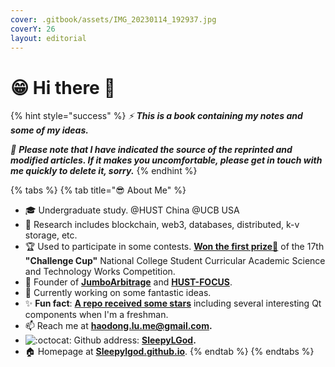 ```yaml
---
cover: .gitbook/assets/IMG_20230114_192937.jpg
coverY: 26
layout: editorial
---
```


# 😁 Hi there 👋

{% hint style="success" %}
_⚡  **This is a book containing my notes and some of my ideas.**_

_🙈  **Please note that I have indicated the source of the reprinted and modified articles. If it makes you uncomfortable, please get in touch with me quickly to delete it, sorry.**_
{% endhint %}

{% tabs %}
{% tab title="😎 About Me" %}
* 🎓 Undergraduate study. @HUST China  @UCB USA
* 🔭 Research includes blockchain, web3, databases, distributed, k-v storage, etc.
* 🏆 Used to participate in some contests. [**Won the first prize🥇**](http://mse.hust.edu.cn/info/1180/11133.htm) of the 17th **"Challenge Cup"** National College Student Curricular Academic Science and Technology Works Competition.
* 👑 Founder of [**JumboArbitrage**](https://github.com/JumboArbitrage) and [**HUST-FOCUS**](https://github.com/HUST-FOCUS).
* 🌈 Currently working on some fantastic ideas.
* ✨ **Fun fact**: [**A repo received some stars**](https://github.com/SleepyLGod/qwidget-demo) including several interesting Qt components when I'm a freshman.
* 📫 Reach me at [**haodong.lu.me@gmail.com**](mailto:haodong.lu.me@gmail.com)**.**
* <img src="https://github.githubassets.com/images/icons/emoji/octocat.png" alt=":octocat:" data-size="line"> Github address: [**SleepyLGod**](https://github.com/SleepyLGod)**.**
* 🏠 Homepage at [**Sleepylgod.github.io**](https://sleepylgod.github.io/).
{% endtab %}
{% endtabs %}
